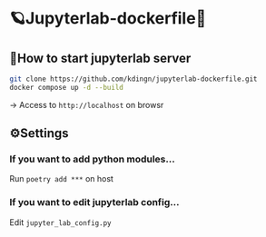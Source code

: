 # 🪐Jupyterlab-dockerfile🐳

## 🚀How to start jupyterlab server

```sh
git clone https://github.com/kdingn/jupyterlab-dockerfile.git
docker compose up -d --build
```
→ Access to `http://localhost` on browsr

## ⚙Settings
### If you want to add python modules...
Run `poetry add ***` on host

### If you want to edit jupyterlab config...
Edit `jupyter_lab_config.py`
